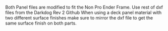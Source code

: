 Both Panel files are modified to fit the Non Pro Ender Frame. Use rest of dxf files from the Darkdog Rev 2 Github
When using a deck panel material with two different surface finishes make sure to mirror the dxf file to get the same surface finish on both parts.
